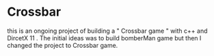 # Crossbar
this  is an ongoing project of building a " Crossbar game " with c++ and DircetX 11 .
The initial ideas was to build bomberMan game but then I changed  the project to Crossbar game.
